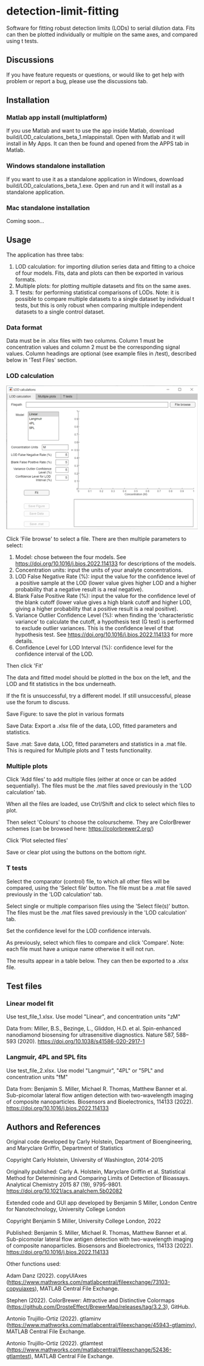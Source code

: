 # detection-limit-fitting
Software for fitting robust detection limits (LODs) to serial dilution data. Fits can then be plotted individually or multiple on the same axes, and compared using t tests.

## Discussions

If you have feature requests or questions, or would like to get help with problem or report a bug, please use the discussions tab.

## Installation
### Matlab app install (multiplatform)
If you use Matlab and want to use the app inside Matlab, download build/LOD_calculations_beta_1.mlappinstall. Open with Matlab and it will install in My Apps. It can then be found and opened from the APPS tab in Matlab.

### Windows standalone installation
If you want to use it as a standalone application in Windows, download build/LOD_calculations_beta_1.exe. Open and run and it will install as a standalone application.

### Mac standalone installation
Coming soon...

## Usage
The application has three tabs:

1. LOD calculation: for importing dilution series data and fitting to a choice of four models. Fits, data and plots can then be exported in various formats.
2. Multiple plots: for plotting multiple datasets and fits on the same axes.
3. T tests: for performing statistical comparisons of LODs. Note: it is possible to compare multiple datasets to a single dataset by individual t tests, but this is only robust when comparing multiple independent datasets to a single control dataset.

### Data format
Data must be in .xlsx files with two columns. Column 1 must be concentration values and column 2 must be the corresponding signal values. Column headings are optional (see example files in /test), described below in 'Test Files' section.

### LOD calculation
![LOD calculation screenshot](screenshots/LOD_calcs.png)

Click 'File browse' to select a file. There are then multiple parameters to select:
1. Model: chose between the four models. See https://doi.org/10.1016/j.bios.2022.114133 for descriptions of the models.
2. Concentration units: input the units of your analyte concentrations.
3. LOD False Negative Rate (%): input the value for the confidence level of a positive sample at the LOD (lower value gives higher LOD and a higher probability that a negative result is a real negative).
4. Blank False Positive Rate (%): input the value for the confidence level of the blank cutoff (lower value gives a high blank cutoff and higher LOD, giving a higher probability that a positive result is a real positive).
5. Variance Outlier Confidence Level (%): when finding the 'characteristic variance' to calculate the cutoff, a hypothesis test (G test) is performed to exclude outlier variances. This is the confidence level of that hypothesis test. See https://doi.org/10.1016/j.bios.2022.114133 for more details.
6. Confidence Level for LOD Interval (%): confidence level for the confidence interval of the LOD.

Then click 'Fit'

The data and fitted model should be plotted in the box on the left, and the LOD and fit statistics in the box underneath.

If the fit is unsuccessful, try a different model. If still unsuccessful, please use the forum to discuss.

Save Figure: to save the plot in various formats

Save Data: Export a .xlsx file of the data, LOD, fitted parameters and statistics.

Save .mat: Save data, LOD, fitted parameters and statistics in a .mat file. This is required for Multiple plots and T tests functionality.

### Multiple plots
Click 'Add files' to add multiple files (either at once or can be added sequentially). The files must be the .mat files saved previously in the 'LOD calculation' tab.

When all the files are loaded, use Ctrl/Shift and click to select which files to plot.

Then select 'Colours' to choose the colourscheme. They are ColorBrewer schemes (can be browsed here: https://colorbrewer2.org/)

Click 'Plot selected files'

Save or clear plot using the buttons on the bottom right.

### T tests
Select the comparator (control) file, to which all other files will be compared, using the 'Select file' button. The file must be a .mat file saved previously in the 'LOD calculation' tab.

Select single or multiple comparison files using the 'Select file(s)' button. The files must be the .mat files saved previously in the 'LOD calculation' tab.

Set the confidence level for the LOD confidence intervals.

As previously, select which files to compare and click 'Compare'. Note: each file must have a unique name otherwise it will not run.

The results appear in a table below. They can then be exported to a .xlsx file.

## Test files
### Linear model fit

Use test_file_1.xlsx. Use model "Linear", and concentration units "zM"

Data from: Miller, B.S., Bezinge, L., Gliddon, H.D. et al. Spin-enhanced nanodiamond biosensing for ultrasensitive diagnostics. Nature 587, 588–593 (2020). https://doi.org/10.1038/s41586-020-2917-1
### Langmuir, 4PL and 5PL fits

Use test_file_2.xlsx. Use model "Langmuir", "4PL" or "5PL" and concentration units "fM"

Data from: Benjamin S. Miller, Michael R. Thomas, Matthew Banner et al. Sub-picomolar lateral flow antigen detection with two-wavelength imaging of composite nanoparticles. Biosensors and Bioelectronics, 114133 (2022). https://doi.org/10.1016/j.bios.2022.114133

## Authors and References

Original code developed by Carly Holstein, Department of Bioengineering, and Maryclare Griffin, Department of Statistics

Copyright Carly Holstein, University of Washington, 2014-2015

Originally published: Carly A. Holstein, Maryclare Griffin et al. Statistical Method for Determining and Comparing Limits of Detection of Bioassays. Analytical Chemistry 2015 87 (19), 9795-9801. https://doi.org/10.1021/acs.analchem.5b02082

Extended code and GUI app developed by Benjamin S Miller, London Centre for Nanotechnology, University College London

Copyright Benjamin S Miller, University College London, 2022

Published: Benjamin S. Miller, Michael R. Thomas, Matthew Banner et al. Sub-picomolar lateral flow antigen detection with two-wavelength imaging of composite nanoparticles. Biosensors and Bioelectronics, 114133 (2022). https://doi.org/10.1016/j.bios.2022.114133

Other functions used:

Adam Danz (2022). copyUIAxes (https://www.mathworks.com/matlabcentral/fileexchange/73103-copyuiaxes), MATLAB Central File Exchange.

Stephen (2022). ColorBrewer: Attractive and Distinctive Colormaps (https://github.com/DrosteEffect/BrewerMap/releases/tag/3.2.3), GitHub.

Antonio Trujillo-Ortiz (2022). gtlaminv (https://www.mathworks.com/matlabcentral/fileexchange/45943-gtlaminv), MATLAB Central File Exchange.

Antonio Trujillo-Ortiz (2022). gtlamtest (https://www.mathworks.com/matlabcentral/fileexchange/52436-gtlamtest), MATLAB Central File Exchange.
